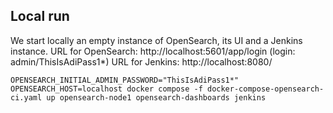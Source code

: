 ## Local run

We start locally an empty instance of OpenSearch, its UI and a Jenkins instance.
URL for OpenSearch: http://localhost:5601/app/login (login: admin/ThisIsAdiPass1*)
URL for Jenkins: http://localhost:8080/
```
OPENSEARCH_INITIAL_ADMIN_PASSWORD="ThisIsAdiPass1*" OPENSEARCH_HOST=localhost docker compose -f docker-compose-opensearch-ci.yaml up opensearch-node1 opensearch-dashboards jenkins
```